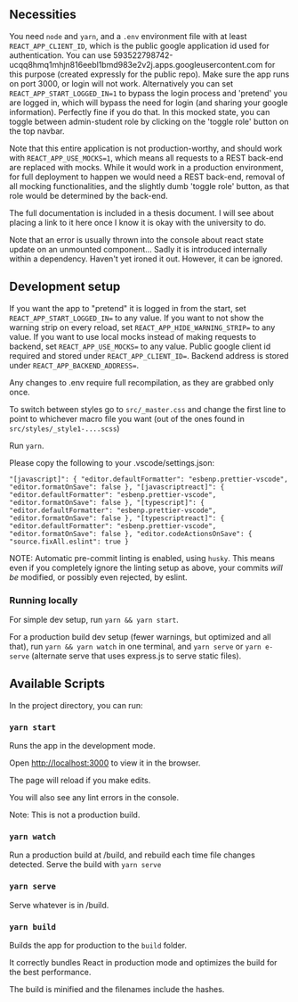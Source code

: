 ## Necessities

You need `node` and `yarn`, and a `.env` environment file with at least `REACT_APP_CLIENT_ID`, which is the public google application id used for authentication. You can use 593522798742-ucqq8hmq1mhjn816eebl1bmd983e2v2j.apps.googleusercontent.com for this purpose (created expressly for the public repo). Make sure the app runs on port 3000, or login will not work. Alternatively you can set `REACT_APP_START_LOGGED_IN=1` to bypass the login process and 'pretend' you are logged in, which will bypass the need for login (and sharing your google information). Perfectly fine if you do that. In this mocked state, you can toggle between admin-student role by clicking on the 'toggle role' button on the top navbar.

Note that this entire application is not production-worthy, and should work with `REACT_APP_USE_MOCKS=1`, which means all requests to a REST back-end are replaced with mocks. While it would work in a production environment, for full deployment to happen we would need a REST back-end, removal of all mocking functionalities, and the slightly dumb 'toggle role' button, as that role would be determined by the back-end.

The full documentation is included in a thesis document. I will see about placing a link to it here once I know it is okay with the university to do.

Note that an error is usually thrown into the console about react state update on an unmounted component... Sadly it is introduced internally within a dependency. Haven't yet ironed it out. However, it can be ignored.

## Development setup

If you want the app to "pretend" it is logged in from the start, set `REACT_APP_START_LOGGED_IN=` to any value.
If you want to not show the warning strip on every reload, set `REACT_APP_HIDE_WARNING_STRIP=` to any value.
If you want to use local mocks instead of making requests to backend, set `REACT_APP_USE_MOCKS=` to any value.
Public google client id required and stored under `REACT_APP_CLIENT_ID=`.
Backend address is stored under `REACT_APP_BACKEND_ADDRESS=`.

Any changes to .env require full recompilation, as they are grabbed only once.

To switch between styles go to `src/_master.css` and change the first line to point to whichever macro file you want (out of the ones found in `src/styles/_style1-....scss`)

Run `yarn`.

Please copy the following to your .vscode/settings.json:

`
  "[javascript]": {
    "editor.defaultFormatter": "esbenp.prettier-vscode",
    "editor.formatOnSave": false
  },
  "[javascriptreact]": {
    "editor.defaultFormatter": "esbenp.prettier-vscode",
    "editor.formatOnSave": false
  },
  "[typescript]": {
    "editor.defaultFormatter": "esbenp.prettier-vscode",
    "editor.formatOnSave": false
  },
  "[typescriptreact]": {
    "editor.defaultFormatter": "esbenp.prettier-vscode",
    "editor.formatOnSave": false
  },
  "editor.codeActionsOnSave": {
    "source.fixAll.eslint": true
  }
`

NOTE: Automatic pre-commit linting is enabled, using `husky`. This means even if you completely ignore the linting setup as above, your commits *will be* modified, or possibly even rejected, by eslint.

### Running locally

For simple dev setup, run `yarn && yarn start`.

For a production build dev setup (fewer warnings, but optimized and all that), run `yarn && yarn watch` in one terminal, and `yarn serve` or `yarn e-serve` (alternate serve that uses express.js to serve static files).

## Available Scripts

In the project directory, you can run:

### `yarn start`

Runs the app in the development mode.

Open [http://localhost:3000](http://localhost:3000) to view it in the browser.

The page will reload if you make edits.

You will also see any lint errors in the console.

Note: This is not a production build.

### `yarn watch`

Run a production build at /build, and rebuild each time file changes detected. Serve the build with `yarn serve`

### `yarn serve`

Serve whatever is in /build.

### `yarn build`

Builds the app for production to the `build` folder.

It correctly bundles React in production mode and optimizes the build for the best performance.

The build is minified and the filenames include the hashes.
